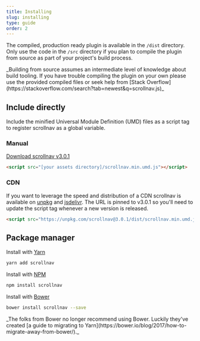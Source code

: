 ```yaml
---
title: Installing
slug: installing
type: guide
order: 2
---
```


The compiled, production ready plugin is available in the `/dist` directory.
Only use the code in the `/src` directory if you plan to compile the plugin from
source as part of your project's build process.

<p class="article-note">_Building from source assumes an intermediate level of
knowledge about build tooling. If you have trouble compiling the plugin on your
own please use the provided compiled files or seek help from
[Stack Overflow](https://stackoverflow.com/search?tab=newest&q=scrollnav.js)_
</p>

## Include directly

Include the minified Universal Module Definition (UMD) files as a script tag to
register scrollnav as a global variable.

### Manual

<a class="btn btn--outline"
href="https://unpkg.com/scrollnav@3.0.1/dist/scrollnav.min.umd.js"
title="Download scrollnav from unpkg.com">
  Download scrollnav v3.0.1
</a>

```html
<script src="[your assets directory]/scrollnav.min.umd.js"></script>
```
### CDN

If you want to leverage the speed and distribution of a CDN scrollnav is
available on [unpkg](https://unpkg.com/scrollnav@3.0.1/) and
[jsdelivr](https://cdn.jsdelivr.net/npm/scrollnav@3.0.1/). The URL is pinned to
v3.0.1 so you'll need to update the script tag whenever a new version is released.

```html
<script src="https://unpkg.com/scrollnav@3.0.1/dist/scrollnav.min.umd.js"></script>
```

## Package manager

Install with [Yarn](https://yarnpkg.com/en/)

```bash
yarn add scrollnav
```

Install with [NPM](https://www.npmjs.com/)

```bash
npm install scrollnav
```

Install with [Bower](https://bower.io/)

```bash
bower install scrollnav --save
```

<p class="article-note">_The folks from Bower no longer recommend using Bower.
Luckily they've created
[a guide to migrating to Yarn](https://bower.io/blog/2017/how-to-migrate-away-from-bower/)._
</p>
